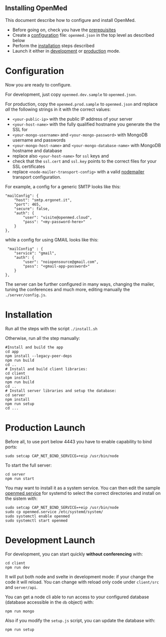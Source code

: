 ## Installing OpenMed

This document describe how to configure and install OpenMed.

- Before going on, check you have the [prerequisites](PREREQ.md)
- Create a [configuration](#configuration) file: `openmed.json` in the top level as described below
- Perform the [installation](#installation) steps described
- Launch it either in [development](#development) or [production](#production) mode.

<a name="configuration"/>

# Configuration

Now you are ready to configure.

For development, just copy `openmed.dev.sample` to `openmed.json`. 

For production, copy the `openmed.prod.sample` to `openmed.json` and replace *all* the following strings in it with the correct values:

- `<your-public-ip>` with the public IP address of your server 
- `<your-host-name>` with the fully qualified hostname you generate the the SSL for 
- `<your-mongo-username>` and `<your-mongo-password>` with MongoDB username and passwords
- `<your-mongo-host-name>` and `<your-mongo-database-name>` with MongoDB hostname and database
- replace also `<your-host-name>` for `ssl` keys and 
- check that the `ssl.cert` and `ssl.key` points to the correct files for your SSL certificates
- replace `<node-mailer-transport-config>` with a valid [nodemailer](https://nodemailer.com/smtp/) transport configuration. 

For example, a config for a generic SMTP looks like this:

```
"mailConfig": {
    "host": "smtp.ergonet.it",
    "port": 465,
    "secure": false, 
    "auth": {
        "user": "visite@openmed.cloud",
        "pass": "<my-password-here>"
    } 
},
```

while a config for using GMAIL looks like this:

```
 "mailConfig" : {
    "service": "gmail",
    "auth": {
        "user": "noiopensource@gmail.com",
        "pass": "<gmail-app-password>"
    }
},
```

The server can be further configured in many ways, changing the mailer, tuning the conferences and much more, editing manually the `./server/config.js`. 

<a name="installation"/>

# Installation

Run all the steps with the script `./install.sh` 

Otherwise, run all the step manually:


```
#Install and build the app
cd app
npm install --legacy-peer-deps
npm run build
cd ..
# Install and build client libraries:
cd client
npm install
npm run build
cd ..
# Install server libraries and setup the database:
cd server
npm install
npm run setup
cd ...
```

<a name="production"/>

# Production Launch

Before all, to use port below 4443 you have to enable capability to bind ports:

```
sudo setcap CAP_NET_BIND_SERVICE=+eip /usr/bin/node
```

To start the full server:

```
cd server
npm run start
```

You may want to install it as a system service. You can then edit the sample [openmed service](openmed.service) for systemd to select the correct directories and install on the sistem with:

```
sudo setcap CAP_NET_BIND_SERVICE=+eip /usr/bin/node
sudo cp openmed.service /etc/systemd/system/
sudo systemctl enable openmed
sudo systemctl start openmed
```

<a name="development"/>

# Development Launch

For development, you can start quickly **without conferencing** with:

```
cd client
npm run dev
```

It will put both node and svelte in development mode: if your change the code it will reload. You can change with reload only code under `client/src` and `server/api`.

You can get a node cli able to run access to your configured database (database accessible in the `db` object) with:

```
npm run mongo
```

Also if you modify the `setup.js` script, you can update the database with: 

```
npm run setup
```
